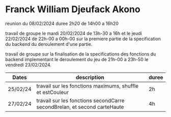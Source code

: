 # Franck William Djeufack Akono

reunion du 08/02/2024 duree 2h20 de 14h00 a 16h20

travail de groupe le mardi 20/02/2024 de 13h-30 a 16h et le jeudi 22/02/2024 de 
22h-00 a 00h-00 sur la premiere partie de la specification du backend du deroulement d'une partie.

travail de groupe sur la finalisation de la specifications des fonctions du backend implementant le deroulement du jeu de 21h-00 a 23h-50 le vendredi 23/02/2024.

| Dates | description | duree |
--------|-------------|---------|
| 25/02/24 | travail sur les fonctions maximums, shuffle et estCouleur | 2h |
| 27/02/24 | travail sur les fonctions secondCarre secondBrelan, et second carteHaute | 4h |
